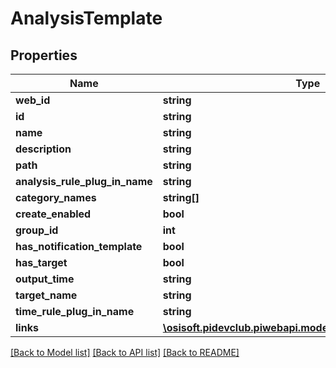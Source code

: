 # AnalysisTemplate

## Properties
Name | Type | Description | Notes
------------ | ------------- | ------------- | -------------
**web_id** | **string** |  | [optional] 
**id** | **string** |  | [optional] 
**name** | **string** |  | [optional] 
**description** | **string** |  | [optional] 
**path** | **string** |  | [optional] 
**analysis_rule_plug_in_name** | **string** |  | [optional] 
**category_names** | **string[]** |  | [optional] 
**create_enabled** | **bool** |  | [optional] 
**group_id** | **int** |  | [optional] 
**has_notification_template** | **bool** |  | [optional] 
**has_target** | **bool** |  | [optional] 
**output_time** | **string** |  | [optional] 
**target_name** | **string** |  | [optional] 
**time_rule_plug_in_name** | **string** |  | [optional] 
**links** | [**\osisoft.pidevclub.piwebapi.models\AnalysisTemplateLinks**](AnalysisTemplateLinks.md) |  | [optional] 

[[Back to Model list]](../README.md#documentation-for-models) [[Back to API list]](../README.md#documentation-for-api-endpoints) [[Back to README]](../README.md)


